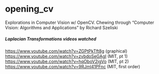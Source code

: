 # opening_cv
Explorations in Computer Vision w/ OpenCV. Chewing through “Computer Vision: Algorithms and Applications” by Richard Szeliski

##### Laplacian Transformations videos watched
https://www.youtube.com/watch?v=ZGPtPkTft8g (graphical) <br />
https://www.youtube.com/watch?v=zvbdoSeGAgI (MIT, pt 1) <br />
https://www.youtube.com/watch?v=hqOboV2jgVo (MIT, pt 2) <br />
https://www.youtube.com/watch?v=9RJml41PFnc (MIT, first order)
